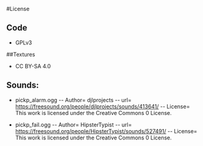 #License

## Code

- GPLv3

##Textures

- CC BY-SA 4.0

## Sounds:

- pickp_alarm.ogg
-- Author= djlprojects
-- url= https://freesound.org/people/djlprojects/sounds/413641/
-- License= This work is licensed under the Creative Commons 0 License.

- pickp_fail.ogg
-- Author= HipsterTypist
-- url= https://freesound.org/people/HipsterTypist/sounds/527491/
-- License= This work is licensed under the Creative Commons 0 License.
